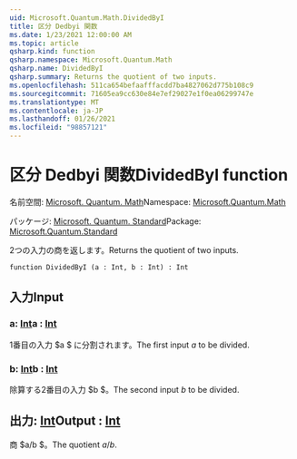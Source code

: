```yaml
---
uid: Microsoft.Quantum.Math.DividedByI
title: 区分 Dedbyi 関数
ms.date: 1/23/2021 12:00:00 AM
ms.topic: article
qsharp.kind: function
qsharp.namespace: Microsoft.Quantum.Math
qsharp.name: DividedByI
qsharp.summary: Returns the quotient of two inputs.
ms.openlocfilehash: 511ca654befaafffacdd7ba4827062d775b108c9
ms.sourcegitcommit: 71605ea9cc630e84e7ef29027e1f0ea06299747e
ms.translationtype: MT
ms.contentlocale: ja-JP
ms.lasthandoff: 01/26/2021
ms.locfileid: "98857121"
---
```

# <a name="dividedbyi-function"></a><span data-ttu-id="918a7-102">区分 Dedbyi 関数</span><span class="sxs-lookup"><span data-stu-id="918a7-102">DividedByI function</span></span>

<span data-ttu-id="918a7-103">名前空間: [Microsoft. Quantum. Math](xref:Microsoft.Quantum.Math)</span><span class="sxs-lookup"><span data-stu-id="918a7-103">Namespace: [Microsoft.Quantum.Math](xref:Microsoft.Quantum.Math)</span></span>

<span data-ttu-id="918a7-104">パッケージ: [Microsoft. Quantum. Standard](https://nuget.org/packages/Microsoft.Quantum.Standard)</span><span class="sxs-lookup"><span data-stu-id="918a7-104">Package: [Microsoft.Quantum.Standard](https://nuget.org/packages/Microsoft.Quantum.Standard)</span></span>


<span data-ttu-id="918a7-105">2つの入力の商を返します。</span><span class="sxs-lookup"><span data-stu-id="918a7-105">Returns the quotient of two inputs.</span></span>

```qsharp
function DividedByI (a : Int, b : Int) : Int
```


## <a name="input"></a><span data-ttu-id="918a7-106">入力</span><span class="sxs-lookup"><span data-stu-id="918a7-106">Input</span></span>

### <a name="a--int"></a><span data-ttu-id="918a7-107">a: [Int](xref:microsoft.quantum.lang-ref.int)</span><span class="sxs-lookup"><span data-stu-id="918a7-107">a : [Int](xref:microsoft.quantum.lang-ref.int)</span></span>

<span data-ttu-id="918a7-108">1番目の入力 $a $ に分割されます。</span><span class="sxs-lookup"><span data-stu-id="918a7-108">The first input $a$ to be divided.</span></span>


### <a name="b--int"></a><span data-ttu-id="918a7-109">b: [Int](xref:microsoft.quantum.lang-ref.int)</span><span class="sxs-lookup"><span data-stu-id="918a7-109">b : [Int](xref:microsoft.quantum.lang-ref.int)</span></span>

<span data-ttu-id="918a7-110">除算する2番目の入力 $b $。</span><span class="sxs-lookup"><span data-stu-id="918a7-110">The second input $b$ to be divided.</span></span>



## <a name="output--int"></a><span data-ttu-id="918a7-111">出力: [Int](xref:microsoft.quantum.lang-ref.int)</span><span class="sxs-lookup"><span data-stu-id="918a7-111">Output : [Int](xref:microsoft.quantum.lang-ref.int)</span></span>

<span data-ttu-id="918a7-112">商 $a/b $。</span><span class="sxs-lookup"><span data-stu-id="918a7-112">The quotient $a / b$.</span></span>